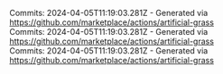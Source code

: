 Commits: 2024-04-05T11:19:03.281Z - Generated via https://github.com/marketplace/actions/artificial-grass
<br>
Commits: 2024-04-05T11:19:03.281Z - Generated via https://github.com/marketplace/actions/artificial-grass
<br>
Commits: 2024-04-05T11:19:03.281Z - Generated via https://github.com/marketplace/actions/artificial-grass
<br>

